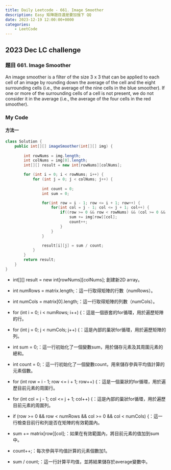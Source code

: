 ```yaml
---
title: Daily Leetcode - 661. Image Smoother
description: Easy 矩陣題目還是要加強下 QQ 
date: 2023-12-19 12:00:00+0000
categories:
    - LeetCode
---
```


##  2023 Dec LC challenge


### 題目 661. Image Smoother

An image smoother is a filter of the size 3 x 3 that can be applied to each cell of an image by rounding down the average of the cell and the eight surrounding cells (i.e., the average of the nine cells in the blue smoother). If one or more of the surrounding cells of a cell is not present, we do not consider it in the average (i.e., the average of the four cells in the red smoother).

### My Code


#### 方法一
```java
class Solution {
    public int[][] imageSmoother(int[][] img) {
        
        int rowNums = img.length;
        int colNums = img[0].length;
        int[][] result = new int[rowNums][colNums];

        for (int i = 0; i < rowNums; i++) {
            for (int j = 0; j < colNums; j++) {
                
                int count = 0;
                int sum = 0;

                for(int row = i - 1; row <= i + 1; row++) {
                    for(int col = j - 1; col <= j + 1; col++) {
                        if((row >= 0 && row < rowNums) && (col >= 0 && col < colNums)) {
                            sum += img[row][col];
                            count++;
                        }
                    }
                }

                result[i][j] = sum / count;
            }
        }
        return result;
    }
}
```
* int[][] result = new int[rowNums][colNums]; 創建新2D array。

* int numRows = matrix.length;：這一行取得矩陣的行數（numRows）。

* int numCols = matrix[0].length;：這一行取得矩陣的列數（numCols）。

* for (int i = 0; i < numRows; i++) {：這是一個嵌套的for循環，用於遍歷矩陣的行。

* for (int j = 0; j < numCols; j++) {：這是內部的巢狀for循環，用於遍歷矩陣的列。

* int sum = 0;：這一行初始化了一個變數sum，用於儲存元素及其周圍元素的總和。

* int count = 0;：這一行初始化了一個變數count，用來儲存參與平均值計算的元素個數。

* for (int row = i - 1; row <= i + 1; row++) {：這是一個巢狀的for循環，用於遍歷目前元素的周圍行。

* for (int col = j - 1; col <= j + 1; col++) {：這是內部的巢狀for循環，用於遍歷目前元素的周圍列。

* if (row >= 0 && row < numRows && col >= 0 && col < numCols) {：這一行檢查目前行和列是否在矩陣的有效範圍內。

* sum += matrix[row][col];：如果在有效範圍內，將目前元素的值加到sum中。

* count++;：每次參與平均值計算的元素個數加1。

* sum / count;：這一行計算平均值，並將結果儲存於average變數中。

